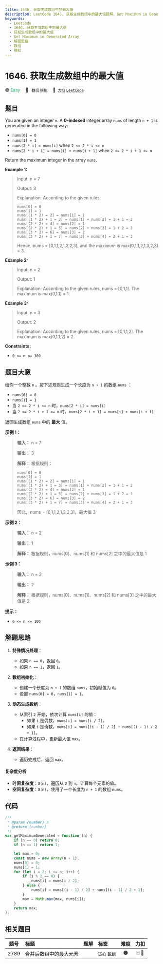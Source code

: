 ```yaml
---
title: 1646. 获取生成数组中的最大值
description: LeetCode 1646. 获取生成数组中的最大值题解，Get Maximum in Generated Array，包含解题思路、复杂度分析以及完整的 JavaScript 代码实现。
keywords:
  - LeetCode
  - 1646. 获取生成数组中的最大值
  - 获取生成数组中的最大值
  - Get Maximum in Generated Array
  - 解题思路
  - 数组
  - 模拟
---
```


# 1646. 获取生成数组中的最大值

🟢 <font color=#15bd66>Easy</font>&emsp; 🔖&ensp; [`数组`](/tag/array.md) [`模拟`](/tag/simulation.md)&emsp; 🔗&ensp;[`力扣`](https://leetcode.cn/problems/get-maximum-in-generated-array) [`LeetCode`](https://leetcode.com/problems/get-maximum-in-generated-array)

## 题目

You are given an integer `n`. A **0-indexed** integer array `nums` of length
`n + 1` is generated in the following way:

- `nums[0] = 0`
- `nums[1] = 1`
- `nums[2 * i] = nums[i]` when `2 <= 2 * i <= n`
- `nums[2 * i + 1] = nums[i] + nums[i + 1]` when `2 <= 2 * i + 1 <= n`

Return the maximum integer in the array `nums`​​​.

**Example 1:**

> Input: n = 7
>
> Output: 3
>
> Explanation: According to the given rules:
>
> ```
> nums[0] = 0
> nums[1] = 1
> nums[(1 * 2) = 2] = nums[1] = 1
> nums[(1 * 2) + 1 = 3] = nums[1] + nums[2] = 1 + 1 = 2
> nums[(2 * 2) = 4] = nums[2] = 1
> nums[(2 * 2) + 1 = 5] = nums[2] + nums[3] = 1 + 2 = 3
> nums[(3 * 2) = 6] = nums[3] = 2
> nums[(3 * 2) + 1 = 7] = nums[3] + nums[4] = 2 + 1 = 3
> ```
>
> Hence, nums = [0,1,1,2,1,3,2,3], and the maximum is max(0,1,1,2,1,3,2,3) = 3.

**Example 2:**

> Input: n = 2
>
> Output: 1
>
> Explanation: According to the given rules, nums = [0,1,1]. The maximum is max(0,1,1) = 1.

**Example 3:**

> Input: n = 3
>
> Output: 2
>
> Explanation: According to the given rules, nums = [0,1,1,2]. The maximum is max(0,1,1,2) = 2.

**Constraints:**

- `0 <= n <= 100`

## 题目大意

给你一个整数 `n` 。按下述规则生成一个长度为 `n + 1` 的数组 `nums` ：

- `nums[0] = 0`
- `nums[1] = 1`
- 当 `2 <= 2 * i <= n` 时，`nums[2 * i] = nums[i]`
- 当 `2 <= 2 * i + 1 <= n` 时，`nums[2 * i + 1] = nums[i] + nums[i + 1]`

返回生成数组 `nums` 中的 **最大** 值。

**示例 1：**

> **输入：** n = 7
>
> **输出：** 3
>
> **解释：** 根据规则：
>
> ```
> nums[0] = 0
> nums[1] = 1
> nums[(1 * 2) = 2] = nums[1] = 1
> nums[(1 * 2) + 1 = 3] = nums[1] + nums[2] = 1 + 1 = 2
> nums[(2 * 2) = 4] = nums[2] = 1
> nums[(2 * 2) + 1 = 5] = nums[2] + nums[3] = 1 + 2 = 3
> nums[(3 * 2) = 6] = nums[3] = 2
> nums[(3 * 2) + 1 = 7] = nums[3] + nums[4] = 2 + 1 = 3
> ```
>
> 因此，nums = [0,1,1,2,1,3,2,3]，最大值 3

**示例 2：**

> **输入：** n = 2
>
> **输出：** 1
>
> **解释：** 根据规则，nums[0]、nums[1] 和 nums[2] 之中的最大值是 1

**示例 3：**

> **输入：** n = 3
>
> **输出：** 2
>
> **解释：** 根据规则，nums[0]、nums[1]、nums[2] 和 nums[3] 之中的最大值是 2

**提示：**

- `0 <= n <= 100`

## 解题思路

1. **特殊情况处理**：

   - 如果 `n == 0`，返回 `0`。
   - 如果 `n == 1`，返回 `1`。

2. **数组初始化**：

   - 创建一个长度为 `n + 1` 的数组 `nums`，初始赋值为 `0`。
   - 设置 `nums[0] = 0`，`nums[1] = 1`。

3. **动态生成数组**：

   - 从索引 `2` 开始，依次计算 `nums[i]` 的值：
     - 如果 `i` 是偶数，`nums[i] = nums[i / 2]`。
     - 如果 `i` 是奇数，`nums[i] = nums[(i - 1) / 2] + nums[(i - 1) / 2 + 1]`。
   - 在计算过程中，更新最大值 `max`。

4. **返回结果**：
   - 遍历完成后，返回 `max`。

#### 复杂度分析

- **时间复杂度**：`O(n)`，遍历从 `2` 到 `n`，计算每个元素的值。
- **空间复杂度**：`O(n)`，使用了一个长度为 `n + 1` 的数组 `nums`。

## 代码

```javascript
/**
 * @param {number} n
 * @return {number}
 */
var getMaximumGenerated = function (n) {
	if (n == 0) return 0;
	if (n == 1) return 1;

	let max = 0;
	const nums = new Array(n + 1);
	nums[0] = 0;
	nums[1] = 1;
	for (let i = 2; i <= n; i++) {
		if (i % 2 == 0) {
			nums[i] = nums[i / 2];
		} else {
			nums[i] = nums[(i - 1) / 2] + nums[(i - 1) / 2 + 1];
		}
		max = Math.max(max, nums[i]);
	}
	return max;
};
```

## 相关题目

<!-- prettier-ignore -->
| 题号 | 标题 | 题解 | 标签 | 难度 | 力扣 |
| :------: | :------ | :------: | :------ | :------: | :------: |
| 2789 | 合并后数组中的最大元素 |  |  [`贪心`](/tag/greedy.md) [`数组`](/tag/array.md) | 🟠 | [🀄️](https://leetcode.cn/problems/largest-element-in-an-array-after-merge-operations) [🔗](https://leetcode.com/problems/largest-element-in-an-array-after-merge-operations) |